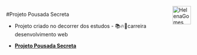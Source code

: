 <div>
  <img align="right" src="https://user-images.githubusercontent.com/94927107/202288637-fc13dd57-c051-48dd-ba02-870c9ef26267.png" alt="HelenaGomes" width="50px">
</div>

#Projeto Pousada Secreta

- Projeto criado no decorrer dos estudos - 📚🔥🚀carreira desenvolvimento web
* **[Projeto Pousada Secreta](https://helena-lujan-gomes.github.io/projeto-pousada-secreta/)** 
